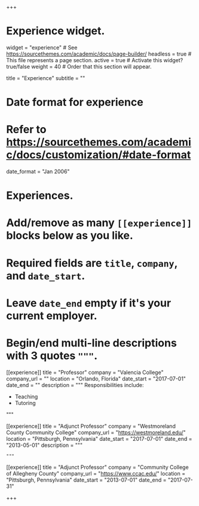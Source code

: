 +++
# Experience widget.
widget = "experience"  # See https://sourcethemes.com/academic/docs/page-builder/
headless = true  # This file represents a page section.
active = true  # Activate this widget? true/false
weight = 40  # Order that this section will appear.

title = "Experience"
subtitle = ""

# Date format for experience
#   Refer to https://sourcethemes.com/academic/docs/customization/#date-format
date_format = "Jan 2006"

# Experiences.
#   Add/remove as many `[[experience]]` blocks below as you like.
#   Required fields are `title`, `company`, and `date_start`.
#   Leave `date_end` empty if it's your current employer.
#   Begin/end multi-line descriptions with 3 quotes `"""`.
[[experience]]
  title = "Professor"
  company = "Valencia College"
  company_url = ""
  location = "Orlando, Florida"
  date_start = "2017-07-01"
  date_end = ""
  description = """
  Responsibilities include:

  * Teaching
  * Tutoring

  """

  [[experience]]
    title = "Adjunct Professor"
    company = "Westmoreland County Community College"
    company_url = "https://westmoreland.edu/"
    location = "Pittsburgh, Pennsylvania"
    date_start = "2017-07-01"
    date_end = "2013-05-01"
    description = """



    """

[[experience]]
  title = "Adjunct Professor"
  company = "Community College of Allegheny County"
  company_url = "https://www.ccac.edu/"
  location = "Pittsburgh, Pennsylvania"
  date_start = "2013-07-01"
  date_end = "2017-07-31"
  

+++
